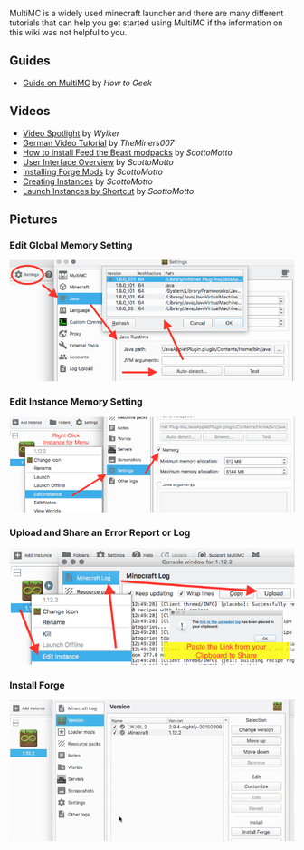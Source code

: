 MultiMC is a widely used minecraft launcher and there are many different tutorials that can help you get started using MultiMC if the information on this wiki was not helpful to you.

## Guides
* [Guide on MultiMC](http://www.howtogeek.com/202661/how-to-manage-minecraft-instances-and-mods-with-multimc/) by _How to Geek_

## Videos
* [Video Spotlight](https://www.youtube.com/watch?v=d71DAFlHOXg) by _Wylker_
* [German Video Tutorial](https://www.youtube.com/watch?v=aL53SpXCddw) by _TheMiners007_
* [How to install Feed the Beast modpacks](https://www.youtube.com/watch?v=4l2DX7vHxBQ) by _ScottoMotto_
* [User Interface Overview](https://www.youtube.com/watch?v=jWwUUSGpQBc) by _ScottoMotto_
* [Installing Forge Mods](https://www.youtube.com/watch?v=ofCDoRgiaSQ) by _ScottoMotto_
* [Creating Instances](https://youtu.be/xO-MNKKZiRk) by _ScottoMotto_
* [Launch Instances by Shortcut](https://youtu.be/ChSsAInTi0Y) by _ScottoMotto_

## Pictures

### Edit Global Memory Setting

![](images/switch-java-global.png)

### Edit Instance Memory Setting

![](images/instance-memory.png)

### Upload and Share an Error Report or Log

![](images/share-log.png)

###  Install Forge

![](images/Install_Forge_in_MultiMC.gif)
